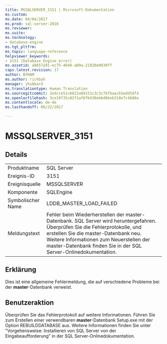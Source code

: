 ```yaml
---
title: MSSQLSERVER_3151 | Microsoft-Dokumentation
ms.custom: 
ms.date: 04/04/2017
ms.prod: sql-server-2016
ms.reviewer: 
ms.suite: 
ms.technology:
- database-engine
ms.tgt_pltfrm: 
ms.topic: language-reference
helpviewer_keywords:
- 3151 (Database Engine error)
ms.assetid: a8657a91-ec75-4649-a09a-21920e0030ff
caps.latest.revision: 17
author: BYHAM
ms.author: rickbyh
manager: jhubbard
ms.translationtype: Human Translation
ms.sourcegitcommit: 2edcce51c6822a89151c3c3c76fbaacb5edd54f4
ms.openlocfilehash: 3ce19f35c02f1af6fb430eb6d6beb318e7c4b80a
ms.contentlocale: de-de
ms.lasthandoff: 06/22/2017

---
```

# <a name="mssqlserver3151"></a>MSSQLSERVER_3151
  
## <a name="details"></a>Details  
  
|||  
|-|-|  
|Produktname|SQL Server|  
|Ereignis-ID|3151|  
|Ereignisquelle|MSSQLSERVER|  
|Komponente|SQLEngine|  
|Symbolischer Name|LDDB_MASTER_LOAD_FAILED|  
|Meldungstext|Fehler beim Wiederherstellen der master-Datenbank. SQL Server wird heruntergefahren. Überprüfen Sie die Fehlerprotokolle, und erstellen Sie die master-Datenbank neu. Weitere Informationen zum Neuerstellen der master-Datenbank finden Sie in der SQL Server-Onlinedokumentation.|  
  
## <a name="explanation"></a>Erklärung  
Dies ist eine allgemeine Fehlermeldung, die auf verschiedene Probleme bei der **master**-Datenbank verweist.  
  
## <a name="user-action"></a>Benutzeraktion  
Überprüfen Sie das Fehlerprotokoll auf weitere Informationen. Führen Sie zum Erstellen einer verwendbaren **master**-Datenbank Setup.exe mit der Option REBUILDDATABASE aus. Weitere Informationen finden Sie unter "Vorgehensweise: Installieren von SQL Server von der Eingabeaufforderung" in der SQL Server-Onlinedokumentation.  
  

